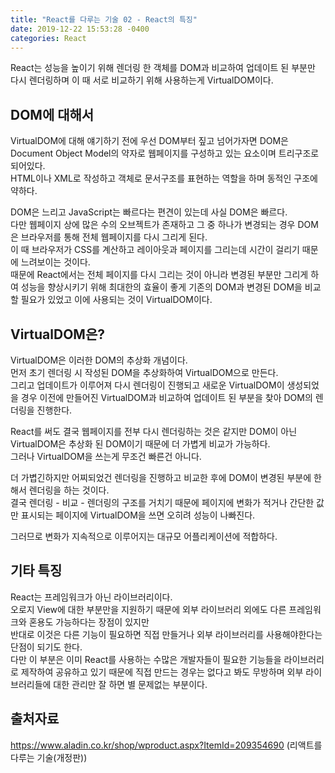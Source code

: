 ```yaml
---
title: "React를 다루는 기술 02 - React의 특징"
date: 2019-12-22 15:53:28 -0400
categories: React 
---
```


React는 성능을 높이기 위해 렌더링 한 객체를 DOM과 비교하여 업데이트 된 부분만 다시 렌더링하며 이 때 서로 비교하기 위해 사용하는게 VirtualDOM이다.  

DOM에 대해서
---------------------------
VirtualDOM에 대해 얘기하기 전에 우선 DOM부터 짚고 넘어가자면 DOM은 Document Object Model의 약자로 웹페이지를 구성하고 있는 요소이며 트리구조로 되어있다.  
HTML이나 XML로 작성하고 객체로 문서구조를 표현하는 역할을 하며 동적인 구조에 약하다.  

DOM은 느리고 JavaScript는 빠르다는 편견이 있는데 사실 DOM은 빠르다.  
다만 웹페이지 상에 많은 수의 오브젝트가 존재하고 그 중 하나가 변경되는 경우 DOM은 브라우저를 통해 전체 웹페이지를 다시 그리게 된다.  
이 때 브라우저가 CSS를 계산하고 레이아웃과 페이지를 그리는데 시간이 걸리기 때문에 느려보이는 것이다.  
때문에 React에서는 전체 페이지를 다시 그리는 것이 아니라 변경된 부분만 그리게 하여 성능을 향상시키기 위해 최대한의 효율이 좋게 기존의 DOM과 변경된 DOM을 비교할 필요가 있었고 이에 사용되는 것이 VirtualDOM이다.  

VirtualDOM은?
------------------------
VirtualDOM은 이러한 DOM의 추상화 개념이다.  
먼저 초기 렌더링 시 작성된 DOM을 추상화하여 VirtualDOM으로 만든다.  
그리고 업데이트가 이루어져 다시 렌더링이 진행되고 새로운 VirtualDOM이 생성되었을 경우 이전에 만들어진 VirtualDOM과 비교하여 업데이트 된 부분을 찾아 DOM의 렌더링을 진행한다.  

React를 써도 결국 웹페이지를 전부 다시 렌더링하는 것은 같지만 DOM이 아닌 VirtualDOM은 추상화 된 DOM이기 때문에 더 가볍게 비교가 가능하다.  
그러나 VirtualDOM을 쓰는게 무조건 빠른건 아니다.

더 가볍긴하지만 어찌되었건 렌더링을 진행하고 비교한 후에 DOM이 변경된 부분에 한해서 렌더링을 하는 것이다.  
결국 렌더링 - 비교 - 렌더링의 구조를 거치기 때문에 페이지에 변화가 적거나 간단한 값만 표시되는 페이지에 VirtualDOM을 쓰면 오히려 성능이 나빠진다.

그러므로 변화가 지속적으로 이루어지는 대규모 어플리케이션에 적합하다.  

기타 특징
-------------------------
React는 프레임워크가 아닌 라이브러리이다.  
오로지 View에 대한 부분만을 지원하기 때문에 외부 라이브러리 외에도 다른 프레임워크와 혼용도 가능하다는 장점이 있지만  
반대로 이것은 다른 기능이 필요하면 직접 만들거나 외부 라이브러리를 사용해야한다는 단점이 되기도 한다.  
다만 이 부분은 이미 React를 사용하는 수많은 개발자들이 필요한 기능들을 라이브러리로 제작하여 공유하고 있기 때문에 직접 만드는 경우는 없다고 봐도 무방하며 외부 라이브러리들에 대한 관리만 잘 하면 별 문제없는 부분이다.  


출처자료  
---------------------------------------
https://www.aladin.co.kr/shop/wproduct.aspx?ItemId=209354690 (리액트를 다루는 기술(개정판))
